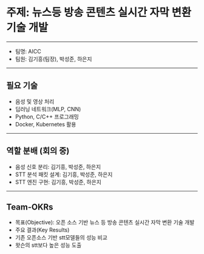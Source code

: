 # 주제: 뉴스등 방송 콘텐츠 실시간 자막 변환 기술 개발 
---

- 팀명: AICC
- 팀원: 김기흥(팀장), 박성준, 하은지
---

## 필요 기술
- 음성 및 영상 처리
- 딥러닝 네트워크(MLP, CNN)
- Python, C/C++ 프로그래밍
- Docker, Kubernetes 활용
---

## 역할 분배 (회의 중)
- 음성 신호 분리: 김기흥, 박성준, 하은지
- STT 분석 패킷 설계: 김기흥, 박성준, 하은지
- STT 엔진 구현: 김기흥, 박성준, 하은지
---

## Team-OKRs
- 목표(Objective): 오픈 소스 기반 뉴스 등 방송 콘텐츠 실시간 자막 변환 기술 개발  
- 주요 결과(Key Results)  
 - 기존 오픈소스 기반 stt모델들의 성능 비교  
 - 왓슨의 stt보다 높은 성능 도출  
